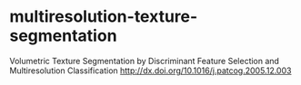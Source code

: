 # multiresolution-texture-segmentation
Volumetric Texture Segmentation by Discriminant Feature Selection and Multiresolution Classification http://dx.doi.org/10.1016/j.patcog.2005.12.003
